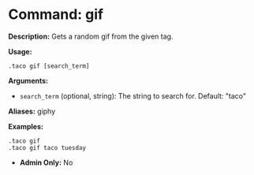 # Command: gif

**Description:**
Gets a random gif from the given tag.

**Usage:**

```text
.taco gif [search_term]
```

**Arguments:**

- `search_term` (optional, string): The string to search for. Default: "taco"

**Aliases:** giphy

**Examples:**

```text
.taco gif
.taco gif taco tuesday
```

- **Admin Only:** No
